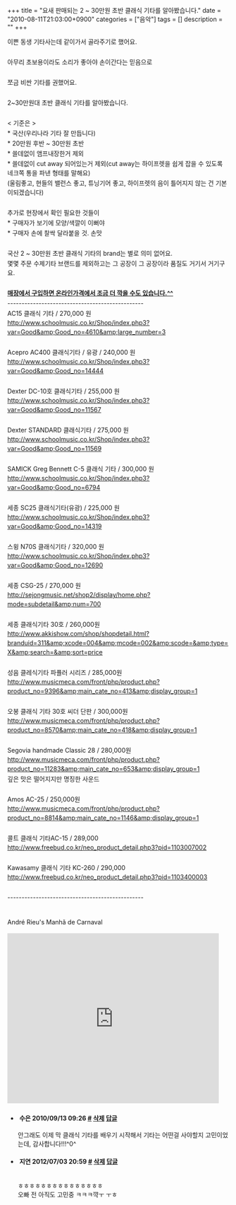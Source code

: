 +++
title = "요새 판매되는 2 ~ 30만원 초반 클래식 기타를 알아봤습니다."
date = "2010-08-11T21:03:00+0900"
categories = ["음악"]
tags = []
description = ""
+++
<span class="copyright_entry" style="display:block;" title="요새 판매되는 2 ~ 30만원 초반 클래식 기타를 알아봤습니다.@@**@@http://shed.egloos.com/3400887"></span>
<span class="Apple-style-span" style="font-family: dotum, 돋움, gulim, 굴림, AppleGothic, Arial, sans-serif; line-height: 16px; color: rgb(67, 67, 67); "><p style="margin-top: 2px; margin-right: 0px; margin-bottom: 2px; margin-left: 0px; padding-top: 0px; padding-right: 0px; padding-bottom: 0px; padding-left: 0px; display: block; line-height: 1.5; clear: both; ">이쁜&nbsp;동생 기타사는데 같이가서 골라주기로 했어요.</p><p style="margin-top: 2px; margin-right: 0px; margin-bottom: 2px; margin-left: 0px; padding-top: 0px; padding-right: 0px; padding-bottom: 0px; padding-left: 0px; display: block; line-height: 1.5; clear: both; ">&nbsp;</p><p style="margin-top: 2px; margin-right: 0px; margin-bottom: 2px; margin-left: 0px; padding-top: 0px; padding-right: 0px; padding-bottom: 0px; padding-left: 0px; display: block; line-height: 1.5; clear: both; ">아무리 초보용이라도 소리가 좋아야 손이간다는 믿음으로</p><p style="margin-top: 2px; margin-right: 0px; margin-bottom: 2px; margin-left: 0px; padding-top: 0px; padding-right: 0px; padding-bottom: 0px; padding-left: 0px; display: block; line-height: 1.5; clear: both; ">&nbsp;</p><p style="margin-top: 2px; margin-right: 0px; margin-bottom: 2px; margin-left: 0px; padding-top: 0px; padding-right: 0px; padding-bottom: 0px; padding-left: 0px; display: block; line-height: 1.5; clear: both; ">쪼금 비싼 기타를 권했어요.</p><p style="margin-top: 2px; margin-right: 0px; margin-bottom: 2px; margin-left: 0px; padding-top: 0px; padding-right: 0px; padding-bottom: 0px; padding-left: 0px; display: block; line-height: 1.5; clear: both; ">&nbsp;</p><p style="margin-top: 2px; margin-right: 0px; margin-bottom: 2px; margin-left: 0px; padding-top: 0px; padding-right: 0px; padding-bottom: 0px; padding-left: 0px; display: block; line-height: 1.5; clear: both; ">2~30만원대 초반 클래식 기타를 알아봤습니다.</p><p style="margin-top: 2px; margin-right: 0px; margin-bottom: 2px; margin-left: 0px; padding-top: 0px; padding-right: 0px; padding-bottom: 0px; padding-left: 0px; display: block; line-height: 1.5; clear: both; ">&nbsp;</p><p style="margin-top: 2px; margin-right: 0px; margin-bottom: 2px; margin-left: 0px; padding-top: 0px; padding-right: 0px; padding-bottom: 0px; padding-left: 0px; display: block; line-height: 1.5; clear: both; ">&lt; 기준은 &gt;</p><p style="margin-top: 2px; margin-right: 0px; margin-bottom: 2px; margin-left: 0px; padding-top: 0px; padding-right: 0px; padding-bottom: 0px; padding-left: 0px; display: block; line-height: 1.5; clear: both; ">* 국산(우리나라 기타 잘 만듭니다)</p><p style="margin-top: 2px; margin-right: 0px; margin-bottom: 2px; margin-left: 0px; padding-top: 0px; padding-right: 0px; padding-bottom: 0px; padding-left: 0px; display: block; line-height: 1.5; clear: both; ">* 20만원 후반 ~ 30만원 초반</p><p style="margin-top: 2px; margin-right: 0px; margin-bottom: 2px; margin-left: 0px; padding-top: 0px; padding-right: 0px; padding-bottom: 0px; padding-left: 0px; display: block; line-height: 1.5; clear: both; ">* 쓸데없이 앰프내장한거 제외</p><p style="margin-top: 2px; margin-right: 0px; margin-bottom: 2px; margin-left: 0px; padding-top: 0px; padding-right: 0px; padding-bottom: 0px; padding-left: 0px; display: block; line-height: 1.5; clear: both; ">* 쓸데없이 cut away 되어있는거 제외(cut away는 하이프렛을 쉽게 잡을 수 있도록 네크쪽 통을 파낸 형태를 말해요)</p><p style="margin-top: 2px; margin-right: 0px; margin-bottom: 2px; margin-left: 0px; padding-top: 0px; padding-right: 0px; padding-bottom: 0px; padding-left: 0px; display: block; line-height: 1.5; clear: both; ">(울림좋고, 현들의 밸런스 좋고, 튜닝기어 좋고, 하이프렛의 음이 틀어지지 않는 건 기본이되겠습니다)</p><p style="margin-top: 2px; margin-right: 0px; margin-bottom: 2px; margin-left: 0px; padding-top: 0px; padding-right: 0px; padding-bottom: 0px; padding-left: 0px; display: block; line-height: 1.5; clear: both; ">&nbsp;</p><p style="margin-top: 2px; margin-right: 0px; margin-bottom: 2px; margin-left: 0px; padding-top: 0px; padding-right: 0px; padding-bottom: 0px; padding-left: 0px; display: block; line-height: 1.5; clear: both; ">추가로 현장에서 확인 필요한 것들이</p><p style="margin-top: 2px; margin-right: 0px; margin-bottom: 2px; margin-left: 0px; padding-top: 0px; padding-right: 0px; padding-bottom: 0px; padding-left: 0px; display: block; line-height: 1.5; clear: both; ">* 구매자가 보기에 모양/색깔이 이뻐야</p><p style="margin-top: 2px; margin-right: 0px; margin-bottom: 2px; margin-left: 0px; padding-top: 0px; padding-right: 0px; padding-bottom: 0px; padding-left: 0px; display: block; line-height: 1.5; clear: both; ">* 구매자 손에 찰싹 달라붙을 것. 손맛</p><p style="margin-top: 2px; margin-right: 0px; margin-bottom: 2px; margin-left: 0px; padding-top: 0px; padding-right: 0px; padding-bottom: 0px; padding-left: 0px; display: block; line-height: 1.5; clear: both; ">&nbsp;</p><p style="margin-top: 2px; margin-right: 0px; margin-bottom: 2px; margin-left: 0px; padding-top: 0px; padding-right: 0px; padding-bottom: 0px; padding-left: 0px; display: block; line-height: 1.5; clear: both; ">국산 2 ~ 30만원 초반 클래식 기타의 brand는 별로 의미 없어요.</p><p style="margin-top: 2px; margin-right: 0px; margin-bottom: 2px; margin-left: 0px; padding-top: 0px; padding-right: 0px; padding-bottom: 0px; padding-left: 0px; display: block; line-height: 1.5; clear: both; ">몇몇 주문 수제기타 브랜드를 제외하고는 그 공장이 그 공장이라 품질도 거기서 거기구요.</p><p style="margin-top: 2px; margin-right: 0px; margin-bottom: 2px; margin-left: 0px; padding-top: 0px; padding-right: 0px; padding-bottom: 0px; padding-left: 0px; display: block; line-height: 1.5; clear: both; ">&nbsp;</p><p style="margin-top: 2px; margin-right: 0px; margin-bottom: 2px; margin-left: 0px; padding-top: 0px; padding-right: 0px; padding-bottom: 0px; padding-left: 0px; display: block; line-height: 1.5; clear: both; "><b><u>매장에서 구입하면 온라인가격에서 조금 더 깍을 수도 있습니다.^^</u></b></p><p style="margin-top: 2px; margin-right: 0px; margin-bottom: 2px; margin-left: 0px; padding-top: 0px; padding-right: 0px; padding-bottom: 0px; padding-left: 0px; display: block; line-height: 1.5; clear: both; ">------------------------------------------------</p><p style="margin-top: 2px; margin-right: 0px; margin-bottom: 2px; margin-left: 0px; padding-top: 0px; padding-right: 0px; padding-bottom: 0px; padding-left: 0px; display: block; line-height: 1.5; clear: both; ">AC15 클래식 기타 / 270,000 원<br><a href="http://www.schoolmusic.co.kr/Shop/index.php3?var=Good&amp;Good_no=4610&amp;large_number=3" target="_blank" style="text-decoration: none; color: rgb(92, 92, 92); ">http://www.schoolmusic.co.kr/Shop/index.php3?var=Good&amp;Good_no=4610&amp;large_number=3</a></p><p style="margin-top: 2px; margin-right: 0px; margin-bottom: 2px; margin-left: 0px; padding-top: 0px; padding-right: 0px; padding-bottom: 0px; padding-left: 0px; display: block; line-height: 1.5; clear: both; ">&nbsp;</p><p style="margin-top: 2px; margin-right: 0px; margin-bottom: 2px; margin-left: 0px; padding-top: 0px; padding-right: 0px; padding-bottom: 0px; padding-left: 0px; display: block; line-height: 1.5; clear: both; ">Acepro AC400 클래식기타 / 유광 / 240,000 원<br><a href="http://www.schoolmusic.co.kr/Shop/index.php3?var=Good&amp;Good_no=14444" target="_blank" style="text-decoration: none; color: rgb(92, 92, 92); ">http://www.schoolmusic.co.kr/Shop/index.php3?var=Good&amp;Good_no=14444</a></p><p style="margin-top: 2px; margin-right: 0px; margin-bottom: 2px; margin-left: 0px; padding-top: 0px; padding-right: 0px; padding-bottom: 0px; padding-left: 0px; display: block; line-height: 1.5; clear: both; ">&nbsp;</p><p style="margin-top: 2px; margin-right: 0px; margin-bottom: 2px; margin-left: 0px; padding-top: 0px; padding-right: 0px; padding-bottom: 0px; padding-left: 0px; display: block; line-height: 1.5; clear: both; ">Dexter DC-10호 클래식기타 / 255,000 원<br><a href="http://www.schoolmusic.co.kr/Shop/index.php3?var=Good&amp;Good_no=11567" target="_blank" style="text-decoration: none; color: rgb(92, 92, 92); ">http://www.schoolmusic.co.kr/Shop/index.php3?var=Good&amp;Good_no=11567</a></p><p style="margin-top: 2px; margin-right: 0px; margin-bottom: 2px; margin-left: 0px; padding-top: 0px; padding-right: 0px; padding-bottom: 0px; padding-left: 0px; display: block; line-height: 1.5; clear: both; ">&nbsp;</p><p style="margin-top: 2px; margin-right: 0px; margin-bottom: 2px; margin-left: 0px; padding-top: 0px; padding-right: 0px; padding-bottom: 0px; padding-left: 0px; display: block; line-height: 1.5; clear: both; ">Dexter STANDARD 클래식기타 / 275,000 원<br><a href="http://www.schoolmusic.co.kr/Shop/index.php3?var=Good&amp;Good_no=11569" target="_blank" style="text-decoration: none; color: rgb(92, 92, 92); ">http://www.schoolmusic.co.kr/Shop/index.php3?var=Good&amp;Good_no=11569</a></p><p style="margin-top: 2px; margin-right: 0px; margin-bottom: 2px; margin-left: 0px; padding-top: 0px; padding-right: 0px; padding-bottom: 0px; padding-left: 0px; display: block; line-height: 1.5; clear: both; ">&nbsp;</p><p style="margin-top: 2px; margin-right: 0px; margin-bottom: 2px; margin-left: 0px; padding-top: 0px; padding-right: 0px; padding-bottom: 0px; padding-left: 0px; display: block; line-height: 1.5; clear: both; ">SAMICK Greg Bennett C-5 클래식 기타 / 300,000 원<br><a href="http://www.schoolmusic.co.kr/Shop/index.php3?var=Good&amp;Good_no=6794" target="_blank" style="text-decoration: none; color: rgb(92, 92, 92); ">http://www.schoolmusic.co.kr/Shop/index.php3?var=Good&amp;Good_no=6794</a></p><p style="margin-top: 2px; margin-right: 0px; margin-bottom: 2px; margin-left: 0px; padding-top: 0px; padding-right: 0px; padding-bottom: 0px; padding-left: 0px; display: block; line-height: 1.5; clear: both; ">&nbsp;</p><p style="margin-top: 2px; margin-right: 0px; margin-bottom: 2px; margin-left: 0px; padding-top: 0px; padding-right: 0px; padding-bottom: 0px; padding-left: 0px; display: block; line-height: 1.5; clear: both; ">세종 SC25 클래식기타(유광) / 225,000 원<br><a href="http://www.schoolmusic.co.kr/Shop/index.php3?var=Good&amp;Good_no=14319" target="_blank" style="text-decoration: none; color: rgb(92, 92, 92); ">http://www.schoolmusic.co.kr/Shop/index.php3?var=Good&amp;Good_no=14319</a></p><p style="margin-top: 2px; margin-right: 0px; margin-bottom: 2px; margin-left: 0px; padding-top: 0px; padding-right: 0px; padding-bottom: 0px; padding-left: 0px; display: block; line-height: 1.5; clear: both; ">&nbsp;</p><p style="margin-top: 2px; margin-right: 0px; margin-bottom: 2px; margin-left: 0px; padding-top: 0px; padding-right: 0px; padding-bottom: 0px; padding-left: 0px; display: block; line-height: 1.5; clear: both; ">스윙 N70S 클래식기타 / 320,000 원<br><a href="http://www.schoolmusic.co.kr/Shop/index.php3?var=Good&amp;Good_no=12690" target="_blank" style="text-decoration: none; color: rgb(92, 92, 92); ">http://www.schoolmusic.co.kr/Shop/index.php3?var=Good&amp;Good_no=12690</a></p><p style="margin-top: 2px; margin-right: 0px; margin-bottom: 2px; margin-left: 0px; padding-top: 0px; padding-right: 0px; padding-bottom: 0px; padding-left: 0px; display: block; line-height: 1.5; clear: both; ">&nbsp;</p><p style="margin-top: 2px; margin-right: 0px; margin-bottom: 2px; margin-left: 0px; padding-top: 0px; padding-right: 0px; padding-bottom: 0px; padding-left: 0px; display: block; line-height: 1.5; clear: both; ">세종 CSG-25 / 270,000 원<br><a href="http://sejongmusic.net/shop2/display/home.php?mode=subdetail&amp;num=700" target="_blank" style="text-decoration: none; color: rgb(92, 92, 92); ">http://sejongmusic.net/shop2/display/home.php?mode=subdetail&amp;num=700</a></p><p style="margin-top: 2px; margin-right: 0px; margin-bottom: 2px; margin-left: 0px; padding-top: 0px; padding-right: 0px; padding-bottom: 0px; padding-left: 0px; display: block; line-height: 1.5; clear: both; ">&nbsp;</p><p style="margin-top: 2px; margin-right: 0px; margin-bottom: 2px; margin-left: 0px; padding-top: 0px; padding-right: 0px; padding-bottom: 0px; padding-left: 0px; display: block; line-height: 1.5; clear: both; ">세종 클래식기타 30호 / 260,000원<br><a href="http://www.akkishow.com/shop/shopdetail.html?branduid=311&amp;xcode=004&amp;mcode=002&amp;scode=&amp;type=X&amp;search=&amp;sort=price" target="_blank" style="text-decoration: none; color: rgb(92, 92, 92); ">http://www.akkishow.com/shop/shopdetail.html?branduid=311&amp;xcode=004&amp;mcode=002&amp;scode=&amp;type=X&amp;search=&amp;sort=price</a></p><p style="margin-top: 2px; margin-right: 0px; margin-bottom: 2px; margin-left: 0px; padding-top: 0px; padding-right: 0px; padding-bottom: 0px; padding-left: 0px; display: block; line-height: 1.5; clear: both; ">&nbsp;</p><p style="margin-top: 2px; margin-right: 0px; margin-bottom: 2px; margin-left: 0px; padding-top: 0px; padding-right: 0px; padding-bottom: 0px; padding-left: 0px; display: block; line-height: 1.5; clear: both; ">성음 클레식기타 파퓰러 시리즈 / 285,000원<br><a href="http://www.musicmeca.com/front/php/product.php?product_no=9396&amp;main_cate_no=413&amp;display_group=1" target="_blank" style="text-decoration: none; color: rgb(92, 92, 92); ">http://www.musicmeca.com/front/php/product.php?product_no=9396&amp;main_cate_no=413&amp;display_group=1</a></p><p style="margin-top: 2px; margin-right: 0px; margin-bottom: 2px; margin-left: 0px; padding-top: 0px; padding-right: 0px; padding-bottom: 0px; padding-left: 0px; display: block; line-height: 1.5; clear: both; ">&nbsp;</p><p style="margin-top: 2px; margin-right: 0px; margin-bottom: 2px; margin-left: 0px; padding-top: 0px; padding-right: 0px; padding-bottom: 0px; padding-left: 0px; display: block; line-height: 1.5; clear: both; ">오봉 클래식 기타 30호 씨더 단판 / 300,000원<br><a href="http://www.musicmeca.com/front/php/product.php?product_no=8570&amp;main_cate_no=418&amp;display_group=1" target="_blank" style="text-decoration: none; color: rgb(92, 92, 92); ">http://www.musicmeca.com/front/php/product.php?product_no=8570&amp;main_cate_no=418&amp;display_group=1</a></p><p style="margin-top: 2px; margin-right: 0px; margin-bottom: 2px; margin-left: 0px; padding-top: 0px; padding-right: 0px; padding-bottom: 0px; padding-left: 0px; display: block; line-height: 1.5; clear: both; ">&nbsp;</p><p style="margin-top: 2px; margin-right: 0px; margin-bottom: 2px; margin-left: 0px; padding-top: 0px; padding-right: 0px; padding-bottom: 0px; padding-left: 0px; display: block; line-height: 1.5; clear: both; ">Segovia handmade Classic 28 / 280,000원<br><a href="http://www.musicmeca.com/front/php/product.php?product_no=11283&amp;main_cate_no=653&amp;display_group=1" target="_blank" style="text-decoration: none; color: rgb(92, 92, 92); ">http://www.musicmeca.com/front/php/product.php?product_no=11283&amp;main_cate_no=653&amp;display_group=1</a></p><p style="margin-top: 2px; margin-right: 0px; margin-bottom: 2px; margin-left: 0px; padding-top: 0px; padding-right: 0px; padding-bottom: 0px; padding-left: 0px; display: block; line-height: 1.5; clear: both; ">깊은 맛은 떨어지지만 명징한 사운드</p><p style="margin-top: 2px; margin-right: 0px; margin-bottom: 2px; margin-left: 0px; padding-top: 0px; padding-right: 0px; padding-bottom: 0px; padding-left: 0px; display: block; line-height: 1.5; clear: both; "><br></p><p style="margin-top: 2px; margin-right: 0px; margin-bottom: 2px; margin-left: 0px; padding-top: 0px; padding-right: 0px; padding-bottom: 0px; padding-left: 0px; display: block; line-height: 1.5; clear: both; ">Amos AC-25 / 250,000원<br><a href="http://www.musicmeca.com/front/php/product.php?product_no=8814&amp;main_cate_no=1146&amp;display_group=1" target="_blank" style="text-decoration: none; color: rgb(92, 92, 92); ">http://www.musicmeca.com/front/php/product.php?product_no=8814&amp;main_cate_no=1146&amp;display_group=1</a></p><p style="margin-top: 2px; margin-right: 0px; margin-bottom: 2px; margin-left: 0px; padding-top: 0px; padding-right: 0px; padding-bottom: 0px; padding-left: 0px; display: block; line-height: 1.5; clear: both; ">&nbsp;</p><p style="margin-top: 2px; margin-right: 0px; margin-bottom: 2px; margin-left: 0px; padding-top: 0px; padding-right: 0px; padding-bottom: 0px; padding-left: 0px; display: block; line-height: 1.5; clear: both; ">콜트 클래식 기타AC-15 / 289,000<br><a href="http://www.freebud.co.kr/neo_product_detail.php3?pid=1103007002" target="_blank" style="text-decoration: none; color: rgb(92, 92, 92); ">http://www.freebud.co.kr/neo_product_detail.php3?pid=1103007002</a></p><p style="margin-top: 2px; margin-right: 0px; margin-bottom: 2px; margin-left: 0px; padding-top: 0px; padding-right: 0px; padding-bottom: 0px; padding-left: 0px; display: block; line-height: 1.5; clear: both; ">&nbsp;</p><p style="margin-top: 2px; margin-right: 0px; margin-bottom: 2px; margin-left: 0px; padding-top: 0px; padding-right: 0px; padding-bottom: 0px; padding-left: 0px; display: block; line-height: 1.5; clear: both; ">Kawasamy 클래식 기타 KC-260 / 290,000<br><a href="http://www.freebud.co.kr/neo_product_detail.php3?pid=1103400003" target="_blank" style="text-decoration: none; color: rgb(92, 92, 92); ">http://www.freebud.co.kr/neo_product_detail.php3?pid=1103400003</a></p><p style="margin-top: 2px; margin-right: 0px; margin-bottom: 2px; margin-left: 0px; padding-top: 0px; padding-right: 0px; padding-bottom: 0px; padding-left: 0px; display: block; line-height: 1.5; clear: both; ">&nbsp;</p><p style="margin-top: 2px; margin-right: 0px; margin-bottom: 2px; margin-left: 0px; padding-top: 0px; padding-right: 0px; padding-bottom: 0px; padding-left: 0px; display: block; line-height: 1.5; clear: both; ">------------------------------------------------</p><p style="margin-top: 2px; margin-right: 0px; margin-bottom: 2px; margin-left: 0px; padding-top: 0px; padding-right: 0px; padding-bottom: 0px; padding-left: 0px; display: block; line-height: 1.5; clear: both; ">&nbsp;</p>
 <div class="POST_BODY" style="margin-top: 0px; margin-right: 0px; margin-bottom: 0px; margin-left: 0px; padding-top: 0px; padding-right: 0px; padding-bottom: 0px; padding-left: 0px; ">
  André Rieu's Manhã de Carnaval
  <br>
  <br>
  <embed src="http://www.youtube.com/v/mf9km-CDS20&amp;hl=ko_KR&amp;fs=1&amp;" width="480" height="385" type="application/x-shockwave-flash" allowfullscreen="true" allowscriptaccess="always">&nbsp;
 </div></span> 
<!--
       <rdf:RDF xmlns:rdf="http://www.w3.org/1999/02/22-rdf-syntax-ns#"
		    xmlns:dc="http://purl.org/dc/elements/1.1/"
		    xmlns:trackback="http://madskills.com/public/xml/rss/module/trackback/">
       <rdf:Description
	        rdf:about="http://shed.egloos.com/3400887"
	        dc:identifier="http://shed.egloos.com/3400887"
	        dc:title="요새 판매되는 2 ~ 30만원 초반 클래식 기타를 알아봤습니다."
	        trackback:ping="http://shed.egloos.com/tb/3400887"/>
       </rdf:RDF>
       -->

<ul><li class="comment_item"> <h4 class="comment_writer_info"> <span class="comment_gravatar"><img src="http://md.egloos.com/img/eg/profile_anonymous.jpg" alt=""></span> <span class="comment_writer">수은</span> <span class="comment_datetime" title="2010/09/13 09:26">2010/09/13 09:26</span> <span class="comment_link"><a name="7871258" href="http://shed.egloos.com/3400887#7871258" title="#">#</a> </span> <span class="comment_admin"> <a href="#" onclick="delComment_view('a0003782','3400887','7871258','','','0'); return false;">삭제</a> <a href="javascript:;" onclick="replyComment('replyform3400887','3400887','7871258',5,'','http://', '', 'http://shed.egloos.com/3400887#cmt','','0'); return false;" title="답글">답글</a> </span> <span class="comment_security"></span> </h4>
 <div id="comment_7871258">
  안그래도 이제 막 클래식 기타를 배우기 시작해서 기타는 어떤걸 사야할지 고민이었는데, 감사합니다!!!^0^
 </div> 
 <div id="reply3400887_7871258" class="comment_write reply_write" style="display:none;"></div> </li>
<li class="comment_item"> <h4 class="comment_writer_info"> <span class="comment_gravatar"><img src="http://md.egloos.com/img/eg/profile_anonymous.jpg" alt=""></span> <span class="comment_writer">지연</span> <span class="comment_datetime" title="2012/07/03 20:59">2012/07/03 20:59</span> <span class="comment_link"><a name="8410777" href="http://shed.egloos.com/3400887#8410777" title="#">#</a> </span> <span class="comment_admin"> <a href="#" onclick="delComment_view('a0003782','3400887','8410777','','','0'); return false;">삭제</a> <a href="javascript:;" onclick="replyComment('replyform3400887','3400887','8410777',5,'','http://', '', 'http://shed.egloos.com/3400887#cmt','','0'); return false;" title="답글">답글</a> </span> <span class="comment_security"></span> </h4>
 <div id="comment_8410777">
  <br>ㅎㅎㅎㅎㅎㅎㅎㅎㅎㅎㅎㅎㅎㅎㅎ
  <br>오빠 전 아직도 고민중 ㅋㅋㅋ꺅ㅜ ㅜㅎ
 </div> 
 <div id="reply3400887_8410777" class="comment_write reply_write" style="display:none;"></div> </li></ul>